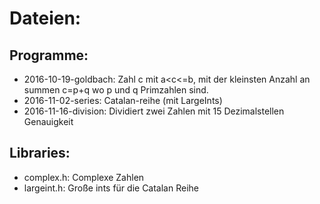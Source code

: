 # Dateien:


## Programme:
 * 2016-10-19-goldbach: Zahl c mit a\<c\<=b, mit der kleinsten Anzahl an summen c=p+q wo p und q Primzahlen sind.
 * 2016-11-02-series: Catalan-reihe (mit LargeInts)
 * 2016-11-16-division: Dividiert zwei Zahlen mit 15 Dezimalstellen Genauigkeit

## Libraries:
 * complex.h: Complexe Zahlen
 * largeint.h: Große ints für die Catalan Reihe
